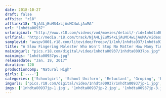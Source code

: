 ```yaml
---
date: 2018-10-27
draft: false
affsite: "r18"
afflinkr18: "NjA4LjEuMS4xLjAuMC4wLjAuMA"
url: "1nhdta00937"
urloriginal: "http://www.r18.com/videos/vod/movies/detail/-/id=1nhdta00937"
urlfinal: "http://media.r18.com/track/NjA4LjEuMS4xLjAuMC4wLjAuMA/videos/vod/movies/detail/-/id=1nhdta00937"
samplevid: "awspv3001.r18.com/litevideo/freepv/1/1nh/1nhdta937/1nhdta937_dmb_w.mp4"
title: "A Slow Fingering Molester Who Won't Stop No Matter How Many Times She Cums If She Gets Off, It's Instant Rape 2"
mainimgurl: "pics.r18.com/digital/video/1nhdta00937/1nhdta00937ps.jpg"
mainimgs: "1nhdta00937ps.jpg"
releasedate: "Jan. 19, 2017"
duration: 120
productioncomp: "Natural High"
girls: ['----']
categories: ['Schoolgirl', 'School Uniform', 'Reluctant', 'Groping', 'Fingering', 'Hi-Def']
imgurls: ['pics.r18.com/digital/video/1nhdta00937/1nhdta00937jp-1.jpg', 'pics.r18.com/digital/video/1nhdta00937/1nhdta00937jp-2.jpg', 'pics.r18.com/digital/video/1nhdta00937/1nhdta00937jp-3.jpg', 'pics.r18.com/digital/video/1nhdta00937/1nhdta00937jp-4.jpg', 'pics.r18.com/digital/video/1nhdta00937/1nhdta00937jp-5.jpg', 'pics.r18.com/digital/video/1nhdta00937/1nhdta00937jp-6.jpg', 'pics.r18.com/digital/video/1nhdta00937/1nhdta00937jp-7.jpg', 'pics.r18.com/digital/video/1nhdta00937/1nhdta00937jp-8.jpg', 'pics.r18.com/digital/video/1nhdta00937/1nhdta00937jp-9.jpg', 'pics.r18.com/digital/video/1nhdta00937/1nhdta00937jp-10.jpg', 'pics.r18.com/digital/video/1nhdta00937/1nhdta00937jp-11.jpg', 'pics.r18.com/digital/video/1nhdta00937/1nhdta00937jp-12.jpg', 'pics.r18.com/digital/video/1nhdta00937/1nhdta00937jp-13.jpg', 'pics.r18.com/digital/video/1nhdta00937/1nhdta00937jp-14.jpg', 'pics.r18.com/digital/video/1nhdta00937/1nhdta00937jp-15.jpg', 'pics.r18.com/digital/video/1nhdta00937/1nhdta00937jp-16.jpg', 'pics.r18.com/digital/video/1nhdta00937/1nhdta00937jp-17.jpg', 'pics.r18.com/digital/video/1nhdta00937/1nhdta00937jp-18.jpg', 'pics.r18.com/digital/video/1nhdta00937/1nhdta00937jp-19.jpg', 'pics.r18.com/digital/video/1nhdta00937/1nhdta00937jp-20.jpg']
imgs: ['1nhdta00937jp-1.jpg', '1nhdta00937jp-2.jpg', '1nhdta00937jp-3.jpg', '1nhdta00937jp-4.jpg', '1nhdta00937jp-5.jpg', '1nhdta00937jp-6.jpg', '1nhdta00937jp-7.jpg', '1nhdta00937jp-8.jpg', '1nhdta00937jp-9.jpg', '1nhdta00937jp-10.jpg', '1nhdta00937jp-11.jpg', '1nhdta00937jp-12.jpg', '1nhdta00937jp-13.jpg', '1nhdta00937jp-14.jpg', '1nhdta00937jp-15.jpg', '1nhdta00937jp-16.jpg', '1nhdta00937jp-17.jpg', '1nhdta00937jp-18.jpg', '1nhdta00937jp-19.jpg', '1nhdta00937jp-20.jpg']
---
```

